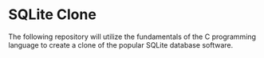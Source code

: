 # SQLite Clone

The following repository will utilize the fundamentals of the C programming language to create a clone of the popular SQLite database software.
